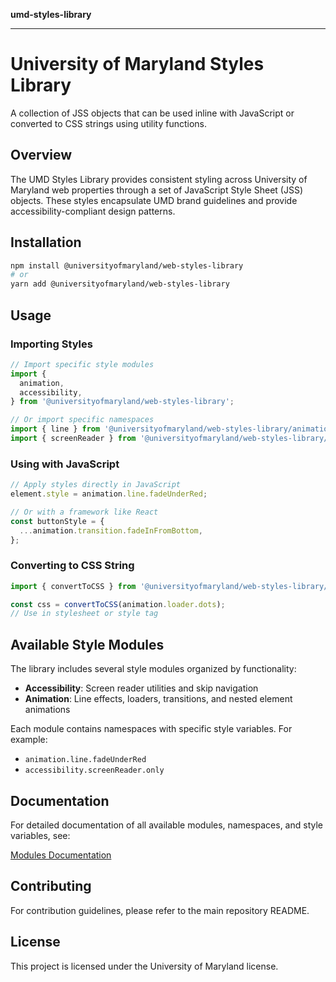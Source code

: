 **umd-styles-library**

***

# University of Maryland Styles Library

A collection of JSS objects that can be used inline with JavaScript or converted to CSS strings using utility functions.

## Overview

The UMD Styles Library provides consistent styling across University of Maryland web properties through a set of JavaScript Style Sheet (JSS) objects. These styles encapsulate UMD brand guidelines and provide accessibility-compliant design patterns.

## Installation

```bash
npm install @universityofmaryland/web-styles-library
# or
yarn add @universityofmaryland/web-styles-library
```

## Usage

### Importing Styles

```typescript
// Import specific style modules
import {
  animation,
  accessibility,
} from '@universityofmaryland/web-styles-library';

// Or import specific namespaces
import { line } from '@universityofmaryland/web-styles-library/animation';
import { screenReader } from '@universityofmaryland/web-styles-library/accessibility';
```

### Using with JavaScript

```typescript
// Apply styles directly in JavaScript
element.style = animation.line.fadeUnderRed;

// Or with a framework like React
const buttonStyle = {
  ...animation.transition.fadeInFromBottom,
};
```

### Converting to CSS String

```typescript
import { convertToCSS } from '@universityofmaryland/web-styles-library/utils';

const css = convertToCSS(animation.loader.dots);
// Use in stylesheet or style tag
```

## Available Style Modules

The library includes several style modules organized by functionality:

- **Accessibility**: Screen reader utilities and skip navigation
- **Animation**: Line effects, loaders, transitions, and nested element animations

Each module contains namespaces with specific style variables. For example:

- `animation.line.fadeUnderRed`
- `accessibility.screenReader.only`

## Documentation

For detailed documentation of all available modules, namespaces, and style variables, see:

[Modules Documentation](modules.md)

## Contributing

For contribution guidelines, please refer to the main repository README.

## License

This project is licensed under the University of Maryland license.
